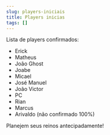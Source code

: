 ```yaml
---
slug: players-iniciais
title: Players inicias
tags: []
---
```


Lista de players confirmados:

- Erick
- Matheus
- João Ghost
- Joabe
- Micael
- José Manuel
- João Victor
- PC
- Rian
- Marcus
- Arivaldo (não confirmado 100%)

Planejem seus reinos antecipadamente!